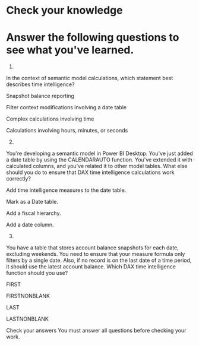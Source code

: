 
# 
# Check your knowledge

## 
# Answer the following questions to see what you've learned.

1.
In the context of semantic model calculations, which statement best describes time intelligence?

Snapshot balance reporting

Filter context modifications involving a date table

Complex calculations involving time

Calculations involving hours, minutes, or seconds

2.
You're developing a semantic model in Power BI Desktop. You've just added a date table by using the CALENDARAUTO function. You've extended it with calculated columns, and you've related it to other model tables. What else should you do to ensure that DAX time intelligence calculations work correctly?

Add time intelligence measures to the date table.

Mark as a Date table.

Add a fiscal hierarchy.

Add a date column.

3.
You have a table that stores account balance snapshots for each date, excluding weekends. You need to ensure that your measure formula only filters by a single date. Also, if no record is on the last date of a time period, it should use the latest account balance. Which DAX time intelligence function should you use?

FIRST

FIRSTNONBLANK

LAST

LASTNONBLANK

Check your answers
You must answer all questions before checking your work.



